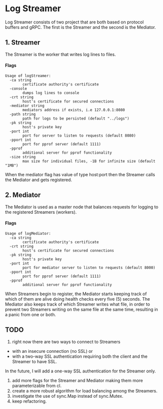# Log Streamer

Log Streamer consists of two project that are both based on protocol buffers and gRPC. The first is the Streamer and the second is the Mediator.

## 1. Streamer

The Streamer is the worker that writes log lines to files.

#### Flags

```
Usage of logStreamer:
  -ca string
    	certificate authority's certificate
  -console
    	dumps log lines to console
  -crt string
    	host's certificate for secured connections
  -mediator string
    	mediators address if exists, i.e 127.0.0.1:8080
  -path string
    	path for logs to be persisted (default "../logs")
  -pk string
    	host's private key
  -port int
    	port for server to listen to requests (default 8080)
  -pport int
    	port for pprof server (default 1111)
  -pprof
    	additional server for pprof functionality
  -size string
    	max size for individual files, -1B for infinite size (default "1MB")
```

When the mediator flag has value of type host:port then the Streamer calls the Mediator and gets registered.

## 2. Mediator

The Mediator is used as a master node that balances requests for logging to the registered Streamers (workers).

#### Flags
```
Usage of logMediator:
  -ca string
    	certificate authority's certificate
  -crt string
    	host's certificate for secured connections
  -pk string
    	host's private key
  -port int
    	port for mediator server to listen to requests (default 8000)
  -pport int
    	port for pprof server (default 1111)
  -pprof
    	additional server for pprof functionality
```

When Streamers begin to register, the Mediator starts keeping track of which of them are alive doing health checks every five (5) seconds.
The Mediator also keeps track of which Streamer writes what file, in order to prevent two Streamers writing on the same file at the same time, resulting in a panic from one or both.

## TODO

1. right now there are two ways to connect to Streamers
  * with an insecure connection (no SSL) or
  * with a two-way SSL authentication requiring both the client and the Streamer to have SSL.

  In the future, I will add a one-way SSL authentication for the Streamer only.
1. add more flags for the Streamer and Mediator making them more parameterizable from cl.
1. create a more robust algorithm for load balancing among the Streamers.
1. investigate the use of sync.Map instead of sync.Mutex.
1. keep refactoring.

